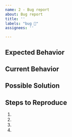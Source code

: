 ```yaml
---
name: 2 - Bug report
about: Bug report
title: ''
labels: "bug 🐛"
assignees: ''

---
```


<!--- Provide a general summary of the issue in the Title above -->

<!--- Craft minimal bug reports: https://matthewrocklin.com/blog/work/2018/02/28/minimal-bug-reports#use-syntax-highlighting -->
<!--- 1. Don't post real data -->
<!--- 2. Make the toy data as small as possible -->
<!--- 3. Remove unnecessary steps -->
<!--- 4. Format code using backticks `like this` -->
<!--- 5. Provide complete error messages (tracebacks) -->

## Expected Behavior
<!--- Tell us what should happen -->

## Current Behavior
<!--- Tell us what happens instead of the expected behavior -->
<!--- Copy and paste the complete error or warning here -->

## Possible Solution
<!--- Not obligatory, but suggest a fix/reason for the bug, -->

## Steps to Reproduce
<!--- Provide a link to a live example, or an unambiguous set of steps to -->
<!--- reproduce this bug. Include code to reproduce, if relevant. -->
1.
2.
3.
4.
